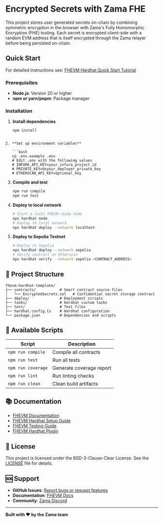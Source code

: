 # Encrypted Secrets with Zama FHE

This project stores user generated secrets on-chain by combining symmetric encryption in the browser with Zama's Fully
Homomorphic Encryption (FHE) tooling. Each secret is encrypted client-side with a random EVM address that is itself
encrypted through the Zama relayer before being persisted on-chain.

## Quick Start

For detailed instructions see:
[FHEVM Hardhat Quick Start Tutorial](https://docs.zama.ai/protocol/solidity-guides/getting-started/quick-start-tutorial)

### Prerequisites

- **Node.js**: Version 20 or higher
- **npm or yarn/pnpm**: Package manager

### Installation

1. **Install dependencies**

   ```bash
   npm install
```

2. **Set up environment variables**

   ```bash
   cp .env.example .env
   # Edit .env with the following values
   # INFURA_API_KEY=your_infura_project_id
   # PRIVATE_KEY=0xyour_deployer_private_key
   # ETHERSCAN_API_KEY=optional_key
   ```

3. **Compile and test**

   ```bash
   npm run compile
   npm run test
   ```

4. **Deploy to local network**

   ```bash
   # Start a local FHEVM-ready node
   npx hardhat node
   # Deploy to local network
   npx hardhat deploy --network localhost
   ```

5. **Deploy to Sepolia Testnet**

   ```bash
   # Deploy to Sepolia
   npx hardhat deploy --network sepolia
   # Verify contract on Etherscan
   npx hardhat verify --network sepolia <CONTRACT_ADDRESS>
   ```

## 📁 Project Structure

```
fhevm-hardhat-template/
├── contracts/           # Smart contract source files
│   └── EncryptedSecrets.sol   # Confidential secret storage contract
├── deploy/              # Deployment scripts
├── tasks/               # Hardhat custom tasks
├── test/                # Test files
├── hardhat.config.ts    # Hardhat configuration
└── package.json         # Dependencies and scripts
```

## 📜 Available Scripts

| Script             | Description              |
| ------------------ | ------------------------ |
| `npm run compile`  | Compile all contracts    |
| `npm run test`     | Run all tests            |
| `npm run coverage` | Generate coverage report |
| `npm run lint`     | Run linting checks       |
| `npm run clean`    | Clean build artifacts    |

## 📚 Documentation

- [FHEVM Documentation](https://docs.zama.ai/fhevm)
- [FHEVM Hardhat Setup Guide](https://docs.zama.ai/protocol/solidity-guides/getting-started/setup)
- [FHEVM Testing Guide](https://docs.zama.ai/protocol/solidity-guides/development-guide/hardhat/write_test)
- [FHEVM Hardhat Plugin](https://docs.zama.ai/protocol/solidity-guides/development-guide/hardhat)

## 📄 License

This project is licensed under the BSD-3-Clause-Clear License. See the [LICENSE](LICENSE) file for details.

## 🆘 Support

- **GitHub Issues**: [Report bugs or request features](https://github.com/zama-ai/fhevm/issues)
- **Documentation**: [FHEVM Docs](https://docs.zama.ai)
- **Community**: [Zama Discord](https://discord.gg/zama)

---

**Built with ❤️ by the Zama team**
